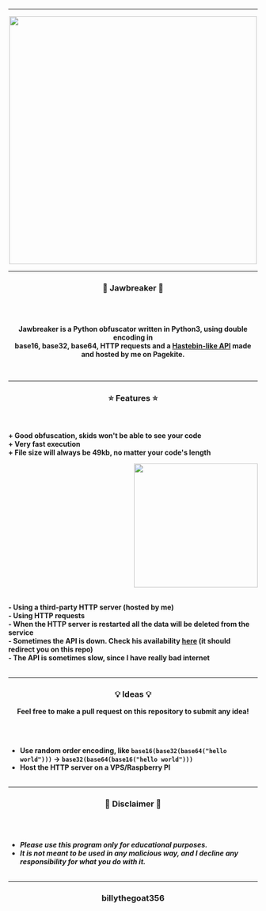 -----

<p align="center">
<img src="https://repository-images.githubusercontent.com/396419934/849cdfaf-fab7-4274-a792-d669524c31fe", width="500", height="500">
</p>

-----

### <p align="center">🔨 Jawbreaker 🔨</p>

<br><br>
<p align="center">
  <strong>Jawbreaker is a Python obfuscator written in Python3, using double encoding in</strong>
  <br>
  <strong>base16, base32, base64, HTTP requests and a <a href="https://github.com/billythegoat356/Raven">Hastebin-like API</a> made and hosted by me on Pagekite.</strong>
</p>
<br>

-----

### <p align="center">⭐ Features ⭐</p>

<br><br>
<strong>+ Good obfuscation, skids won't be able to see your code</strong>
<br>
<strong>+ Very fast execution</strong>
<br>
<strong>+ File size will always be 49kb, no matter your code's length</strong>
<br>

<p align="right">
<img src="https://repository-images.githubusercontent.com/396419934/849cdfaf-fab7-4274-a792-d669524c31fe" width="250", height="250">
</p>

<br>
<strong>- Using a third-party HTTP server (hosted by me)</strong>
<br>
<strong>- Using HTTP requests</strong>
<br>
<strong>- When the HTTP server is restarted all the data will be deleted from the service</strong>
<br>
<strong>- Sometimes the API is down. Check his availability <a href="https://jawbreaker.pagekite.me/">here</a> (it should redirect you on this repo)</strong>
<br>
<strong>- The API is sometimes slow, since I have really bad internet</strong>
<br><br>

-----

### <p align="center">💡 Ideas 💡</p>

<p align="center"><strong>Feel free to make a pull request on this repository to submit any idea!</strong</p>

<br><br>
* Use random order encoding, like `base16(base32(base64("hello world")))` -> `base32(base64(base16("hello world")))`
* Host the HTTP server on a VPS/Raspberry PI
<br><br>

-----

### <p align="center">📌 Disclaimer 📌</p>

<br><br>
* ***Please use this program only for educational purposes.***
* ***It is not meant to be used in any malicious way, and I decline any responsibility for what you do with it.***
<br><br>

-----

### <p align="center">billythegoat356</p>
